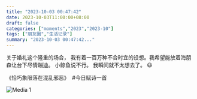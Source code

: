 ```yaml
---
title: "2023-10-03 00:47:42"
date: 2023-10-03T11:00:00+08:00
draft: false
categories: ["moments","2023","2023-10"]
tags: ["朋友圈","生活记录"]
summary: "2023-10-03 00:47:42..."
---
```


关于婚礼这个隆重的场合，
我有着一百万种不合时宜的设想。
​​我希望能放着海朋森让台下尽情蹦迪。
​小鲸鱼说不行。
​我瞬间就不太想去了。 😃

《恰巧象限落在混乱邪恶》
​
​#今日赋诗一首

![Media 1](/Moments/photos/2023-10-03/202310030047420.jpg)

